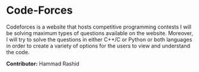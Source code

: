 # Code-Forces

Codeforces is a website that hosts competitive programming contests
I will be solving maximum types of questions available on the website. Moreover, I will try to solve the questions in either C++/C or Python or both languages in order to create a variety of options for the users to view and understand the code.

**Contributor:**
 Hammad Rashid

